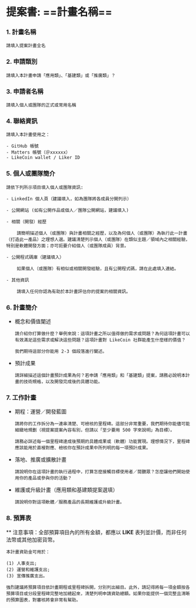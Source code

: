 # 提案書: ==計畫名稱==
 
### 1. 計畫名稱
    請填入提案計畫全名
    
### 2. 申請類別 
    請填入本計畫申請「應用類」、「基建類」或「推廣類」？
    
### 3. 申請者名稱
    請填入個人或團隊的正式或常用名稱

### 4. 聯絡資訊
    請填入本計畫使用之：
    
    - GitHub 帳號
    - Matters 帳號（＠xxxxxx）
    - LikeCoin wallet / Liker ID

### 5. 個人或團隊簡介
```
請依下列所示項目填入個人或團隊資訊:

- LinkedIn 個人頁（建議填入，如為團隊將各成員分開列示）

- 公開網站 (如有公開作品或個人／團隊公開網站，建議填入)

- 相關（開發）經歷

    請簡明描述個人（或團隊）與計畫相關之經歷，以及為何個人（或團隊）為執行此一計畫（打造此一產品）之理想人選。建議清楚列示個人（或團隊）在類似主題／領域內之相關經驗，特別是軟體開發方面；亦可扼要介紹個人（或團隊成員）背景。 

- 公開程式碼庫（建議填入）

    如果個人（或團隊）有相似或相關開發經驗，且有公開程式碼，請在此處填入連結。

- 其他資訊

    請填入任何你認為有助於本計畫評估你的提案的相關資訊。
```

### 6. 計畫簡介

- 概念和價值闡述
 
    ```
    請介紹你打算做什麼？舉例來說：這項計畫之所以值得做的需求或問題？為何這項計畫可以有效滿足這些需求或解決這些問題？這項計畫對 LikeCoin 社群能產生什麼樣的價值？
    
    我們期待這部分你能用 2-3 個段落進行闡述。
    ```   
- 預計成果

    ```
    請詳細描述這個計畫預計成果為何？若申請「應用類」和「基建類」提案，請務必說明本計畫的技術規格，以及開發完成後的具體功能。
   ``` 

### 7. 工作計畫

- 期程：運營／開發藍圖
    ```
    請將你的工作拆分為一連串清楚、可檢核的里程碑。這部分非常重要，我們期待你能儘可能細緻地規劃（視提案提案內容有別，但請以「至少要用 500 字來說明」為目標）。

    請務必詳述每一個里程碑達成後預期的具體成果或（軟體）功能實現。理想情況下，里程碑應該能用於直椄對應、檢核你在預計成果中所列明的每一項預計成果。
    ```
    
- 落地、推廣或擴散計畫
    ```
    請說明你在這項計畫的執行過程中，打算怎麼接觸目標使用者／閱聽眾？怎麼讓他們開始使用你的產品或參與你的活動？
    ```
    
- 維護或升級計畫（應用類和基建類提案選填）
    ```
    請說明你對這項軟體／服務產品的長期維護或升級計畫。
    ```

### 8. 預算表

** 注意事項：全部預算項目內的所有金額，都應以 **LIKE** 表列並計價，而非任何法幣或其他加密貨幣。 

    本計畫資助金可用於： 
    
    (1) 人事支出; 
    (2) 運營和維護支出; 
    (3) 宣傳推廣支出。
    
    強烈建議將預算項目依計畫期程或里程碑拆開，分別列出細目。此外，請記得將每一項金額按各預算項目或分段里程碑完整地加總起來，清楚列明申請資助總額。如果你能提供一個完整且清晰的預算圖表，對審核將會非常有幫助。








